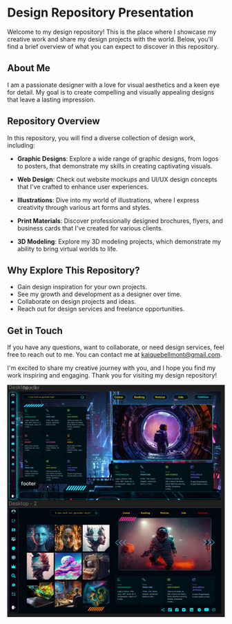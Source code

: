 # Design Repository Presentation

Welcome to my design repository! This is the place where I showcase my creative work and share my design projects with the world. Below, you'll find a brief overview of what you can expect to discover in this repository.

## About Me

I am a passionate designer with a love for visual aesthetics and a keen eye for detail. My goal is to create compelling and visually appealing designs that leave a lasting impression.

## Repository Overview

In this repository, you will find a diverse collection of design work, including:

- **Graphic Designs**: Explore a wide range of graphic designs, from logos to posters, that demonstrate my skills in creating captivating visuals.

- **Web Design**: Check out website mockups and UI/UX design concepts that I've crafted to enhance user experiences.

- **Illustrations**: Dive into my world of illustrations, where I express creativity through various art forms and styles.

- **Print Materials**: Discover professionally designed brochures, flyers, and business cards that I've created for various clients.

- **3D Modeling**: Explore my 3D modeling projects, which demonstrate my ability to bring virtual worlds to life.

## Why Explore This Repository?

- Gain design inspiration for your own projects.
- See my growth and development as a designer over time.
- Collaborate on design projects and ideas.
- Reach out for design services and freelance opportunities.

## Get in Touch

If you have any questions, want to collaborate, or need design services, feel free to reach out to me. You can contact me at [kaiquebellmont@gmail.com](mailto:kaiquebellmont@gmail.com).

I'm excited to share my creative journey with you, and I hope you find my work inspiring and engaging. Thank you for visiting my design repository!

[![Design Repository](project.png)](https://www.figma.com/file/HE7nBEO1ombnaj2pU6GGrb/KCC-Ecom-v1?type=design&node-id=14%3A10&mode=design&t=Vku74mQgxU1BKsiq-1)

